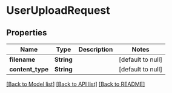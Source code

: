 # UserUploadRequest

## Properties
Name | Type | Description | Notes
------------ | ------------- | ------------- | -------------
**filename** | **String** |  | [default to null]
**content_type** | **String** |  | [default to null]

[[Back to Model list]](../README.md#documentation-for-models) [[Back to API list]](../README.md#documentation-for-api-endpoints) [[Back to README]](../README.md)


